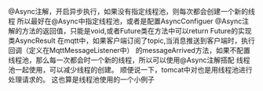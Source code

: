 @Async注解，开启异步执行，如果没有指定线程池，则每次都会创建一个新的线程
所以最好在@Async中指定线程池，或者是配置AsyncConfiguer
@Async注解的方法的返回值，只能是void,或者Future类在方法中可以return Future的实现类AsyncResult
在mqtt中，如果客户端订阅了topic,当消息推送到客户端时，执行回调（定义在MqttMessageListener中）
的messageArrived方法，如果不配置线程池，那么每一次都会时一个新的线程，所以可以使用@Async注解搭配
线程池一起使用，可以减少线程的创建。
顺便说一下，tomcat中对也是用线程池进行处理请求的。
这也算是线程池使用的一个小例子